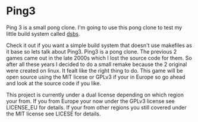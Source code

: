 # Ping3

Ping 3 is a small pong clone. I'm going to use this pong clone to test my 
little build system called [dsbs](https://github.com/aod6060/dsbs).

Check it out if you want a simple build system that doesn't use makefiles
as it base so lets talk about Ping3. Ping3 is a pong clone. The previous 2
games came out in the late 2000s which I lost the source code for them. So
after all these years I decided to do a small remake because the 2 original were created on linux. It fealt like the right thing to do. This 
game will be open source using the MIT licese or GPLv3 if your in Europe so go ahead and look at the source code if you like.

This project is currently under a dual license depending on which region your from. If you from Europe your now under the GPLv3 license see LICENSE_EU for details. If your from other regions you still covered under the MIT license see LICESE for details. 